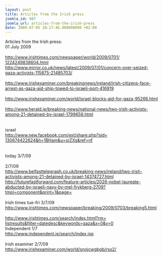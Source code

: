 ```yaml
---
layout: post
title: Articles from the Irish press
joomla_id: 987
joomla_url: articles-from-the-irish-press
date: 2009-07-05 10:17:46.000000000 +02:00
---
```

<div>Articles from the Irish press:<br /></div>
<div>

</div>
<div>01 July 2009<br /><br /><a href="http://www.irishtimes.com/newspaper/world/2009/0701/1224249838604.html" target="_blank">http://www.irishtimes.com/<wbr />newspaper/world/2009/0701/<wbr />1224249838604.html</a><a href="http://www.irishtimes.com/newspaper/world/2009/0701/1224249838604.html" target="_blank"><br /> </a></div>
<div>
<div><a href="http://www.mirror.co.uk/news/latest/2009/07/01/concern-over-seized-gaza-activists-115875-21485703/" target="_blank">http://www.mirror.co.uk/news/<wbr />latest/2009/07/01/concern-<wbr />over-seized-gaza-activists-<wbr />115875-21485703/</a> <br /></div>
<div><br /></div>
<div><a href="http://www.irishexaminer.com/breakingnews/ireland/irish-citizens-face-arrest-as-gaza-aid-ship-towed-to-israeli-port-416919" target="_blank">http://www.irishexaminer.com/<wbr />breakingnews/ireland/irish-<wbr />citizens-face-arrest-as-gaza-<wbr />aid-ship-towed-to-israeli-<wbr />port-416919</a><br /></div>
<div><br /></div>
<div><a href="http://www.irishexaminer.com/world/israel-blocks-aid-for-gaza-95266.html" target="_blank">http://www.irishexaminer.com/<wbr />world/israel-blocks-aid-for-<wbr />gaza-95266.html</a><br /></div>
<div><br /></div>
<div><a href="http://www.herald.ie/breaking-news/national-news/two-irish-activists-among-21-detained-by-israel-1799656.html" target="_blank">http://www.herald.ie/breaking-<wbr />news/national-news/two-irish-<wbr />activists-among-21-detained-<wbr />by-israel-1799656.html</a></div>
<div><br /></div>
<div><br /></div>
<div>israel</div>
<a href="http://www.new.facebook.com/ext/share.php?sid=130674422624&amp;h=1BHam&amp;u=srZXs&amp;ref=nf" target="_blank">http://www.new.facebook.com/<wbr />ext/share.php?sid=<wbr />130674422624&amp;h=1BHam&amp;u=srZXs&amp;<wbr />ref=nf</a><br /> <br /><br />today 3/7/09</div>
<br />
<div>2/7/09</div>
<a href="http://www.belfasttelegraph.co.uk/breaking-news/ireland/two-irish-activists-among-21-detained-by-israel-14374727.html" target="_blank">http://www.belfasttelegraph.<wbr />co.uk/breaking-news/ireland/<wbr />two-irish-activists-among-21-<wbr />detained-by-israel-14374727.<wbr />html</a><br /> <a href="http://futurefastforward.com/feature-articles/2026-nobel-laureate-abducted-by-israeli-navy-by-mel-frykberg-2709?tmpl=component&amp;print=1&amp;page=" target="_blank">http://futurefastforward.com/<wbr />feature-articles/2026-nobel-<wbr />laureate-abducted-by-israeli-<wbr />navy-by-mel-frykberg-2709?<wbr />tmpl=component&amp;print=1&amp;page=</a><br />
<div><br /></div>
<div>Irish times tue-fri 3/7/09<br />
<div><a href="http://www.irishtimes.com/newspaper/breaking/2009/0703/breaking5.html" target="_blank">http://www.irishtimes.com/<wbr />newspaper/breaking/2009/0703/<wbr />breaking5.html</a><br /></div>
<br /><a href="http://www.irishtimes.com/search/index.html?rm=listresults&amp;filter=datedesc&amp;keywords=gaza&amp;x=0&amp;y=0" target="_blank">http://www.irishtimes.com/<wbr />search/index.html?rm=<wbr />listresults&amp;filter=datedesc&amp;<wbr />keywords=gaza&amp;x=0&amp;y=0</a><br /></div>
<div>Independent 1/7<br /><a href="http://www.independent.ie/search/index.jsp" target="_blank">http://www.independent.ie/<wbr />search/index.jsp</a><br /><br />Irish examiner 2/7/09<br /><a href="http://www.irishexaminer.com/world/snojcwgbgb/rss2/" target="_blank">http://www.irishexaminer.com/<wbr />world/snojcwgbgb/rss2/</a></div>
